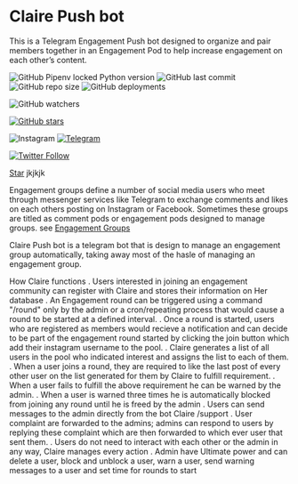 # Claire Push bot

This is a Telegram Engagement Push bot designed to organize and pair members together in an Engagement Pod to help increase engagement on each other’s content.

![GitHub Pipenv locked Python version](https://img.shields.io/github/pipenv/locked/python-version/konichar/Engagement-Pushbot?logo=python)
![GitHub last commit](https://img.shields.io/github/last-commit/konichar/Engagement-Pushbot?color=%23679b9b&logoColor=%23679b9b)
![GitHub repo size](https://img.shields.io/github/repo-size/konichar/engagmentpushbot?color=%23679b9b&logo=%23663399&logoColor=%23117A65%20&style=plastic)
![GitHub deployments](https://img.shields.io/github/deployments/konichar/Engagement-Pushbot/epush-bot?color=%23aacfcf&logoColor=%23aacfcf&style=plastic&logo=appveyor)

![GitHub watchers](https://img.shields.io/github/watchers/konichar/engagmentpushbot?color=%23ffcbcb&style=social)

[![GitHub stars](https://img.shields.io/github/stars/konichar/engagmentpushbot?style=social)](https://twitter.com/konichar)

![Instagram](https://img.shields.io/badge/+-ffcbcb?style=social&logo=instagram)
[![Telegram](https://img.shields.io/badge/+-ffcbcb?style=social&logo=telegram)](https://twitter.com/konichar)


[![Twitter Follow](https://img.shields.io/twitter/follow/konichar?style=social)](https://twitter.com/konichar)


<!-- Place this tag in your head or just before your close body tag. -->
<script async defer src="https://buttons.github.io/buttons.js"></script>
<!-- Place this tag where you want the button to render. -->
<a class="github-button" href="https://github.com/konichar/Engagement-Pushbot" data-color-scheme="no-preference: dark; light: light; dark: dark;" data-size="large" data-show-count="true" aria-label="Star konichar/Engagement-Pushbot on GitHub">Star</a>
jkjkjk

Engagement groups define a number of social media users who meet through messenger services like Telegram to exchange comments and likes on each others posting on Instagram or Facebook. Sometimes these groups are titled as comment pods or engagement pods
designed to manage  groups. see [Engagement Groups](https://influencerdb.com/blog/engagement-groups/)

Claire Push bot is a telegram bot that is design to manage an engagement group
automatically, taking away most of the hasle of managing an engagement group.

How Claire functions
. Users interested in joining an engagement community can register with Claire and stores their information on Her database 
. An Engagement round can be triggered using a command "/round" only by the admin or a cron/repeating process that would cause a round to be started at a defined interval.
. Once a round is started, users who are registered as members would recieve a notification and can decide to be part of the engagement round started by clicking the join button which add their instagram username to the pool.
. Claire generates a list of all users in the pool who indicated interest and assigns the list to each of them.
. When a user joins a round, they are required to like the last post of every other user on the list generated for them by Claire to fulfill requirement.
. When a user fails to fulfill the above requirement he can be warned by the admin. 
. When a user is warned three times he is automatically blocked from joining any round until he is freed by the admin
. Users can send messages to the admin directly from the bot Claire  /support <followed by their complaint>
. User complaint are forwarded to the admins; admins can respond to users by replying these complaint which are then forwarded to which ever user that sent them.
. Users do not need to interact with each other or the admin in any way, Claire manages every action
. Admin have Ultimate power and can delete a user, block and unblock a user, warn a user, send warning messages to a user and set time for rounds to start

